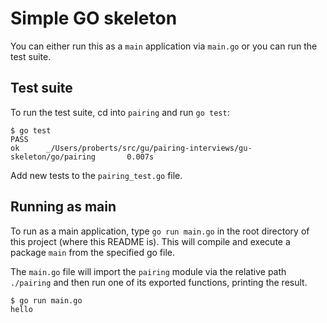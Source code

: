 # Simple GO skeleton

You can either run this as a `main` application via `main.go` or you can run the test suite.

## Test suite

To run the test suite, cd into `pairing` and run `go test`:

```
$ go test
PASS
ok      _/Users/proberts/src/gu/pairing-interviews/gu-skeleton/go/pairing       0.007s
```

Add new tests to the `pairing_test.go` file.

## Running as main

To run as a main application, type `go run main.go` in the root directory of this project (where this README is). This will compile and execute a package `main` from the specified go file.

The `main.go` file will import the `pairing` module via the relative path `./pairing` and then run one of its exported functions, printing the result.

```
$ go run main.go
hello
```
